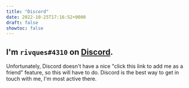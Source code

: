```yaml
---
title: "Discord"
date: 2022-10-25T17:16:52+0000
draft: false
showtoc: false
---
```

## I'm `rivques#4310` on [Discord](discord.com).
Unfortunately, Discord doesn't have a nice "click this link to add me as a friend" feature, so this will have to do. Discord is
the best way to get in touch with me, I'm most active there.
